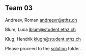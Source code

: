 
## Team 03

Andreev, Roman <andreevr@ethz.ch>

Blum, Luca <lblum@student.ethz.ch>

Klug, Hendrik <klugh@student.ethz.ch>


Please proceed to the [solution](./solution) folder.
